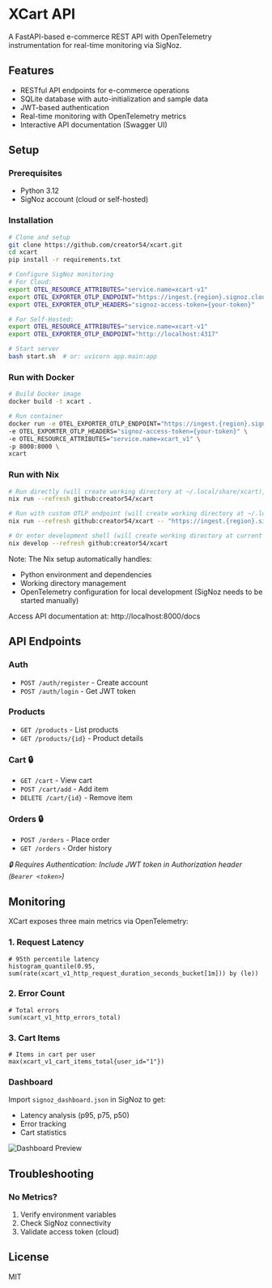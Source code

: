 # XCart API

A FastAPI-based e-commerce REST API with OpenTelemetry instrumentation for real-time monitoring via SigNoz.

## Features

- RESTful API endpoints for e-commerce operations
- SQLite database with auto-initialization and sample data
- JWT-based authentication
- Real-time monitoring with OpenTelemetry metrics
- Interactive API documentation (Swagger UI)

## Setup

### Prerequisites
- Python 3.12
- SigNoz account (cloud or self-hosted)

### Installation
```bash
# Clone and setup
git clone https://github.com/creator54/xcart.git
cd xcart
pip install -r requirements.txt

# Configure SigNoz monitoring
# For Cloud:
export OTEL_RESOURCE_ATTRIBUTES="service.name=xcart-v1"
export OTEL_EXPORTER_OTLP_ENDPOINT="https://ingest.{region}.signoz.cloud:443"
export OTEL_EXPORTER_OTLP_HEADERS="signoz-access-token={your-token}"

# For Self-Hosted:
export OTEL_RESOURCE_ATTRIBUTES="service.name=xcart-v1"
export OTEL_EXPORTER_OTLP_ENDPOINT="http://localhost:4317"

# Start server
bash start.sh  # or: uvicorn app.main:app
```

### Run with Docker
```bash
# Build Docker image
docker build -t xcart .

# Run container
docker run -e OTEL_EXPORTER_OTLP_ENDPOINT="https://ingest.{region}.signoz.cloud:443" \
-e OTEL_EXPORTER_OTLP_HEADERS="signoz-access-token={your-token}" \
-e OTEL_RESOURCE_ATTRIBUTES="service.name=xcart_v1" \
-p 8000:8000 \
xcart
```

### Run with Nix
```bash
# Run directly (will create working directory at ~/.local/share/xcart), default OTLP endpoint is http://localhost:4317
nix run --refresh github:creator54/xcart

# Run with custom OTLP endpoint (will create working directory at ~/.local/share/xcart)
nix run --refresh github:creator54/xcart -- "https://ingest.{region}.signoz.cloud:443" "{your-token}"

# Or enter development shell (will create working directory at current directory), default OTLP endpoint is http://localhost:4317
nix develop --refresh github:creator54/xcart
```

Note: The Nix setup automatically handles:
- Python environment and dependencies
- Working directory management
- OpenTelemetry configuration for local development (SigNoz needs to be started manually)

Access API documentation at: http://localhost:8000/docs

## API Endpoints

### Auth
- `POST /auth/register` - Create account
- `POST /auth/login` - Get JWT token

### Products
- `GET /products` - List products
- `GET /products/{id}` - Product details

### Cart 🔒
- `GET /cart` - View cart
- `POST /cart/add` - Add item
- `DELETE /cart/{id}` - Remove item

### Orders 🔒
- `POST /orders` - Place order
- `GET /orders` - Order history

_🔒 Requires Authentication: Include JWT token in Authorization header (`Bearer <token>`)_

## Monitoring

XCart exposes three main metrics via OpenTelemetry:

### 1. Request Latency
```promql
# 95th percentile latency
histogram_quantile(0.95, sum(rate(xcart_v1_http_request_duration_seconds_bucket[1m])) by (le))
```

### 2. Error Count
```promql
# Total errors
sum(xcart_v1_http_errors_total)
```

### 3. Cart Items
```promql
# Items in cart per user
max(xcart_v1_cart_items_total{user_id="1"})
```

### Dashboard
Import `signoz_dashboard.json` in SigNoz to get:
- Latency analysis (p95, p75, p50)
- Error tracking
- Cart statistics

![Dashboard Preview](https://hackmd.io/_uploads/H1iApshOyx.png)

## Troubleshooting

### No Metrics?
1. Verify environment variables
2. Check SigNoz connectivity
3. Validate access token (cloud)

## License
MIT
